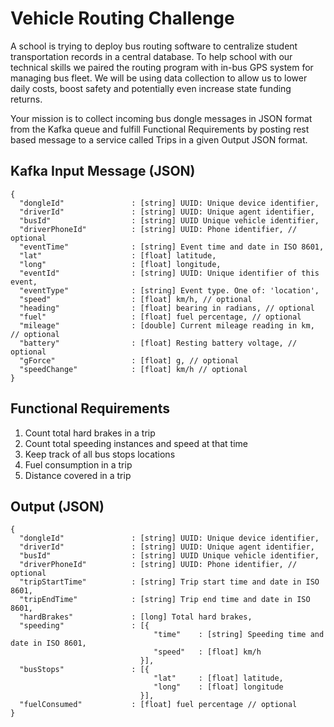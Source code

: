 # Vehicle Routing Challenge

A school is trying to deploy bus routing software to centralize student transportation records in a central database. To help school with our technical skills we paired the routing program with in-bus GPS system for managing bus fleet. We will be using data collection to allow us to lower daily costs, boost safety and potentially even increase state funding returns.

Your mission is to collect incoming bus dongle messages in JSON format from the Kafka queue and fulfill Functional Requirements by posting rest based message to a service called Trips in a given Output JSON format.

## Kafka Input Message (JSON)

    {
      "dongleId"               : [string] UUID: Unique device identifier,
      "driverId"               : [string] UUID: Unique agent identifier,
      "busId"                  : [string] UUID Unique vehicle identifier,
      "driverPhoneId"          : [string] UUID: Phone identifier, // optional
      "eventTime"              : [string] Event time and date in ISO 8601,
      "lat"                    : [float] latitude,
      "long"                   : [float] longitude,
      "eventId"                : [string] UUID: Unique identifier of this event,
      "eventType"              : [string] Event type. One of: 'location',
      "speed"                  : [float] km/h, // optional
      "heading"                : [float] bearing in radians, // optional
      "fuel"                   : [float] fuel percentage, // optional
      "mileage"                : [double] Current mileage reading in km, // optional
      "battery"                : [float] Resting battery voltage, // optional
      "gForce"                 : [float] g, // optional
      "speedChange"            : [float] km/h // optional 
    }
    
## Functional Requirements

1. Count total hard brakes in a trip
2. Count total speeding instances and speed at that time
3. Keep track of all bus stops locations
4. Fuel consumption in a trip
5. Distance covered in a trip

## Output (JSON)

    {
      "dongleId"               : [string] UUID: Unique device identifier,
      "driverId"               : [string] UUID: Unique agent identifier,
      "busId"                  : [string] UUID Unique vehicle identifier,
      "driverPhoneId"          : [string] UUID: Phone identifier, // optional
      "tripStartTime"          : [string] Trip start time and date in ISO 8601,
      "tripEndTime"            : [string] Trip end time and date in ISO 8601,
      "hardBrakes"             : [long] Total hard brakes,
      "speeding"               : [{
                                    "time"    : [string] Speeding time and date in ISO 8601,
                                    "speed"   : [float] km/h
                                 }],
      "busStops"               : [{
                                    "lat"     : [float] latitude,
                                    "long"    : [float] longitude
                                 }],
      "fuelConsumed"           : [float] fuel percentage // optional
    }

